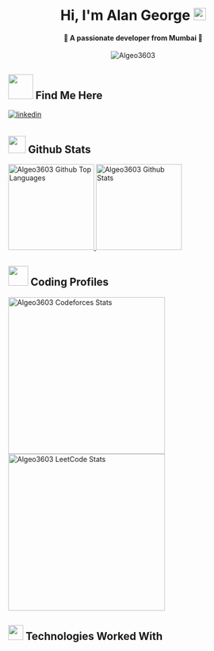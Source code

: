 <!--
**Algeo3603/Algeo3603** is a ✨ _special_ ✨ repository because its `README.md` (this file) appears on your GitHub profile.
-->
<h1 align="center">Hi, I'm Alan George <img src = "https://raw.githubusercontent.com/MartinHeinz/MartinHeinz/master/wave.gif" width="25"></h1>
<h4 align="center">👾 A passionate developer from Mumbai 👾</h4>

<p align="center"> <img src="https://komarev.com/ghpvc/?username=Algeo3603&label=Profile%20views&color=008080&style=for-the-badge&logo=eye" alt="Algeo3603"/> </p>

## <img src = "https://raw.githubusercontent.com/ShahriarShafin/ShahriarShafin/main/Assets/handshake.gif" width = "50"> Find Me Here 
<a href="https://www.linkedin.com/in/alangeorge3603/" target="_blank">
<img src=https://img.shields.io/badge/linkedin-%231E77B5.svg?&style=for-the-badge&logo=linkedin&logoColor=white alt=linkedin style="margin-bottom: 5px;" />
</a>

## <img src = "https://media.giphy.com/media/THXLeSZQK9yOVNa1Iy/giphy.gif" width = "35"> Github Stats
<span>
<a href="https://github.com/Algeo3603">
<img height="173" src="https://github-readme-stats-redheadphone.vercel.app/api/top-langs/?username=Algeo3603&layout=compact&langs_count=6&theme=github_dark&border_color=404040" alt="Algeo3603 Github Top Languages" />
<img height="173" src="https://github-readme-stats-redheadphone.vercel.app/api?username=Algeo3603&show_icons=true&count_private=true&theme=github_dark&border_color=404040" alt="Algeo3603 Github Stats" />
</a>
</span>


## <img src = "https://media.giphy.com/media/v1.Y2lkPTc5MGI3NjExeTNlNDJsY3VlMzN4cmN5ZjVrMzZ2aGZucWNhMWszN3k0Y3JqZDdvdCZlcD12MV9naWZzX3NlYXJjaCZjdD1n/YnkMcHgNIMW4Yfmjxr/giphy.gif" width = "40"> Coding Profiles
<span>
<a href="https://codeforces.com/profile/Algeo3603">
<img height="316" src="https://codeforces-readme-stats.vercel.app/api/card?username=Algeo3603&theme=github_dark&force_username=true&border_color=404040" alt="Algeo3603 Codeforces Stats"/>
</a>
<a href="https://leetcode.com/u/Algeo3603/">
<img height="316" src="https://leetcard.jacoblin.cool/Algeo3603?theme=dark&font=Ubuntu&cache=14400&ext=contest" alt="Algeo3603 LeetCode Stats"/>
</a>
</span>

## <img src = "https://media2.giphy.com/media/QssGEmpkyEOhBCb7e1/giphy.gif?cid=ecf05e47a0n3gi1bfqntqmob8g9aid1oyj2wr3ds3mg700bl&rid=giphy.gif" width = "30"> Technologies Worked With
